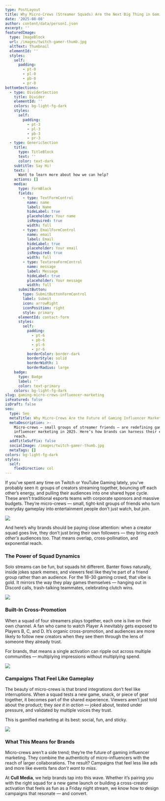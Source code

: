 ```yaml
---
type: PostLayout
title: Why Micro-Crews (Streamer Squads) Are the Next Big Thing in Gaming Marketing
date: '2025-08-08'
author: content/data/person1.json
excerpt: ''
featuredImage:
  type: ImageBlock
  url: /images/twitch-gamer-thumb.jpg
  altText: Thumbnail
  elementId: ''
  styles:
    self:
      padding:
        - pt-0
        - pl-0
        - pb-0
        - pr-0
bottomSections:
  - type: DividerSection
    title: Divider
    elementId: ''
    colors: bg-light-fg-dark
    styles:
      self:
        padding:
          - pt-3
          - pl-3
          - pb-3
          - pr-3
  - type: GenericSection
    title:
      type: TitleBlock
      text: ''
      color: text-dark
    subtitle: Say Hi!
    text: |
      Want to learn more about how we can help?
    actions: []
    media:
      type: FormBlock
      fields:
        - type: TextFormControl
          name: name
          label: Name
          hideLabel: true
          placeholder: Your name
          isRequired: true
          width: full
        - type: EmailFormControl
          name: email
          label: Email
          hideLabel: true
          placeholder: Your email
          isRequired: true
          width: full
        - type: TextareaFormControl
          name: message
          label: Message
          hideLabel: true
          placeholder: Your message
          width: full
      submitButton:
        type: SubmitButtonFormControl
        label: Submit
        icon: arrowRight
        iconPosition: right
        style: primary
      elementId: contact-form
      styles:
        self:
          padding:
            - pt-6
            - pb-6
            - pl-6
            - pr-6
          borderColor: border-dark
          borderStyle: solid
          borderWidth: 1
          borderRadius: large
    badge:
      type: Badge
      label: ''
      color: text-primary
    colors: bg-light-fg-dark
slug: gaming-micro-crews-influencer-marketing
isFeatured: false
isDraft: false
seo:
  type: Seo
  metaTitle: Why Micro-Crews Are the Future of Gaming Influencer Marketing | Cull Media
  metaDescription: >-
    Micro-crews — small groups of streamer friends — are redefining gaming
    influencer marketing in 2025. Here’s how brands can harness their energy and
    reach.
  addTitleSuffix: false
  socialImage: /images/twitch-gamer-thumb.jpg
  metaTags: []
colors: bg-light-fg-dark
styles:
  self:
    flexDirection: col
---
```

If you’ve spent any time on Twitch or YouTube Gaming lately, you’ve probably seen it: groups of creators streaming together, bouncing off each other’s energy, and pulling their audiences into one shared hype cycle. These aren’t traditional esports teams with corporate sponsors and massive budgets. They’re micro-crews — small, tight-knit groups of friends who turn everyday gameplay into entertainment people don’t just watch, but *join*.

![](/images/twitch-creators.jpg)

And here’s why brands should be paying close attention: when a creator squad goes live, they don’t just bring their own followers — they bring *each other’s* audiences too. That means overlap, cross-pollination, and exponential reach.

### The Power of Squad Dynamics

Solo streams can be fun, but squads hit different. Banter flows naturally, inside jokes spark memes, and viewers feel like they’re part of a friend group rather than an audience. For the 18–30 gaming crowd, that vibe is gold. It mirrors the way they play games themselves — hanging out in Discord calls, trash-talking teammates, celebrating clutch wins.

![](/images/twitch-chat-new.jpg)

### Built-In Cross-Promotion

When a squad of four streamers plays together, each one is live on their own channel. A fan who came to watch Player A inevitably gets exposed to Players B, C, and D. It’s organic cross-promotion, and audiences are more likely to follow new creators when they see them through the lens of someone they already trust.

For brands, that means a single activation can ripple out across multiple communities — multiplying impressions without multiplying spend.

![](/images/twitch-ninja.webp)

### Campaigns That Feel Like Gameplay

The beauty of micro-crews is that brand integrations don’t feel like interruptions. When a squad tests a new game, snack, or piece of gear together, it becomes part of the shared experience. Viewers aren’t just told about the product; they *see it in action* — joked about, tested under pressure, and validated by multiple voices they trust.

This is gamified marketing at its best: social, fun, and sticky.

![](/images/twitch-esfand.jpg)

### What This Means for Brands

Micro-crews aren’t a side trend; they’re the future of gaming influencer marketing. They combine the authenticity of micro-influencers with the reach of larger collaborations. The result? Campaigns that feel less like ads and more like events fans *don’t want to miss*.

At **Cull Media**, we help brands tap into this wave. Whether it’s pairing you with the right squad for a new game launch or building a cross-creator activation that feels as fun as a Friday night stream, we know how to design campaigns that resonate — and convert.
